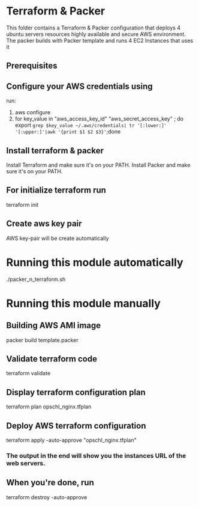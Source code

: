 # Terraform & Packer
This folder contains a Terraform & Packer configuration that deploys 4 ubuntu servers resources highly available and secure AWS environment. The packer builds with Packer template and runs 4 EC2 Instances that uses it 


## Prerequisites
  ## Configure your AWS credentials using
  run:
  1) aws configure
  2) for key_value in "aws_access_key_id" "aws_secret_access_key" ; do export `grep $key_value ~/.aws/credentials| tr '[:lower:]' '[:upper:]'|awk '{print $1 $2 $3}'`;done

  ## Install terraform & packer
  Install Terraform and make sure it's on your PATH.
  Install Packer and make sure it's on your PATH.

  ## For initialize terraform run
  terraform init
  
  ## Create aws key pair
  AWS key-pair will be create automatically

# Running this module automatically
./packer_n_terraform.sh

# Running this module manually

## Building AWS AMI image
packer build template.packer

## Validate terraform code
terraform validate

## Display terraform configuration plan
terraform plan opschl_nginx.tfplan

## Deploy AWS terraform configuration
terraform apply -auto-approve "opschl_nginx.tfplan"

### The output in the end will show you the instances URL of the web servers.

## When you're done, run
terraform destroy -auto-approve
